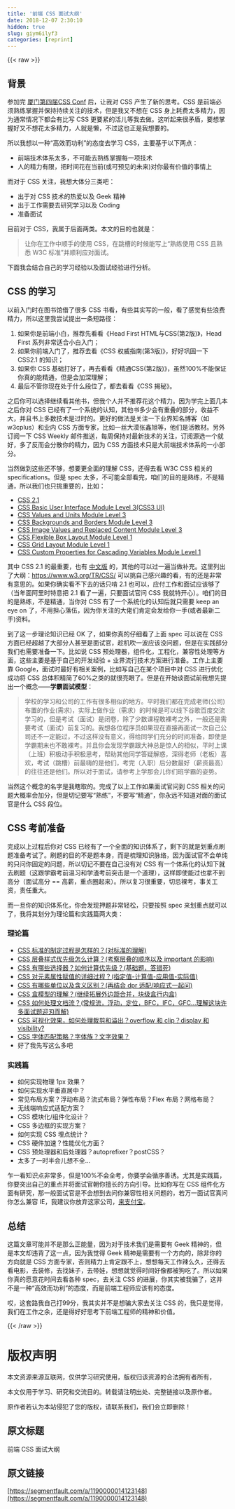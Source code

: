 ```yaml
---
title: '前端 CSS 面试大纲' 
date: 2018-12-07 2:30:10
hidden: true
slug: giym6ilyf3
categories: [reprint]
---
```


{{< raw >}}

                    
<h2 id="articleHeader0">背景</h2>
<p>参加完 <a href="https://www.zhihu.com/question/268625571" rel="nofollow noreferrer" target="_blank">厦门第四届CSS Conf</a> 后，让我对 CSS 产生了新的思考。CSS 是前端必须熟练掌握并保持持续关注的技术，但是我又不想在 CSS 身上耗费太多精力，因为通常情况下都会有比写 CSS 更要紧的活儿等我去做。这听起来很矛盾，要想掌握好又不想花太多精力，人就是懒，不过这也正是我想要的。</p>
<p>所以我想以一种“高效而功利”的态度去学习 CSS，主要基于以下两点：</p>
<ul>
<li>前端技术体系太多，不可能去熟练掌握每一项技术</li>
<li>人的精力有限，把时间花在当前(或可预见的未来)对你最有价值的事情上</li>
</ul>
<p>而对于 CSS 关注，我想大体分三类吧：</p>
<ul>
<li>出于对 CSS 技术的热爱以及 Geek 精神</li>
<li>出于工作需要去研究学习以及 Coding</li>
<li>准备面试</li>
</ul>
<p>目前对于 CSS，我属于后面两类。本文的目的也就是：</p>
<blockquote>让你在工作中顺手的使用 CSS，在跳槽的时候能写上“熟练使用 CSS 且熟悉 W3C 标准”并顺利应对面试。</blockquote>
<p>下面我会结合自己的学习经验以及面试经验进行分析。</p>
<h2 id="articleHeader1">CSS 的学习</h2>
<p>以前入门时在图书馆借了很多 CSS 书看，有些其实写的一般，看了感觉有些浪费精力，所以这里我尝试提出一条短路径：</p>
<ol>
<li>如果你是前端小白，推荐先看看《Head First HTML与CSS(第2版)》，Head First 系列非常适合小白入门；</li>
<li>如果你前端入门了，推荐去看《CSS 权威指南(第3版)》，好好巩固一下 CSS2.1 的知识；</li>
<li>如果你 CSS 基础打好了，再去看看《精通CSS(第2版)》，虽然100%不能保证你真的能精通，但是会加深理解；</li>
<li>最后不管你现在处于什么段位了，都去看看《CSS 揭秘》。</li>
</ol>
<p>之后你可以选择继续看其他书，但我个人并不推荐花这个精力。因为学完上面几本之后你对 CSS 已经有了一个系统的认知，其他书多少会有重叠的部分，收益不大，并且书上多数技术是过时的。更好的做法是关注一下业界知名博客（如 w3cplus）和业内 CSS 方面专家，比如一丝大漠张鑫旭等，他们是活教材。另外订阅一下 CSS Weekly 邮件推送，每周保持对最新技术的关注，订阅源选一个就好，多了反而会分散你的精力，因为 CSS 方面技术只是大前端技术体系的一小部分。</p>
<p>当然做到这些还不够，想要更全面的理解 CSS，还得去看 W3C CSS 相关的 specifications。但是 spec 太多，不可能全部看完，咱们的目的是熟练，不是精通，所以我们也只挑重要的，比如：</p>
<ul>
<li><a href="https://www.w3.org/TR/2011/REC-CSS2-20110607/" rel="nofollow noreferrer" target="_blank">CSS 2.1</a></li>
<li><a href="https://www.w3.org/TR/css-ui-3/" rel="nofollow noreferrer" target="_blank">CSS Basic User Interface Module Level 3(CSS3 UI)</a></li>
<li><a href="https://www.w3.org/TR/css-values-3/" rel="nofollow noreferrer" target="_blank">CSS Values and Units Module Level 3</a></li>
<li><a href="https://www.w3.org/TR/css-backgrounds-3/" rel="nofollow noreferrer" target="_blank">CSS Backgrounds and Borders Module Level 3</a></li>
<li><a href="https://www.w3.org/TR/css3-images/" rel="nofollow noreferrer" target="_blank">CSS Image Values and Replaced Content Module Level 3</a></li>
<li><a href="https://www.w3.org/TR/css-flexbox-1/" rel="nofollow noreferrer" target="_blank">CSS Flexible Box Layout Module Level 1</a></li>
<li><a href="https://www.w3.org/TR/css-grid-1/" rel="nofollow noreferrer" target="_blank">CSS Grid Layout Module Level 1</a></li>
<li><a href="https://www.w3.org/TR/css-variables-1/" rel="nofollow noreferrer" target="_blank">CSS Custom Properties for Cascading Variables Module Level 1</a></li>
</ul>
<p>其中 CSS 2.1 的最重要，也有 <a href="https://github.com/ayqy/CSS2-1" rel="nofollow noreferrer" target="_blank">中文版</a> 的，其他的可以过一遍当做补充。这里列出了大纲：<a href="https://www.w3.org/TR/CSS/" rel="nofollow noreferrer" target="_blank">https://www.w3.org/TR/CSS/</a> 可以挑自己感兴趣的看，有的还是非常有意思的。如果你确实看不下去的话只啃 2.1 也可以，应付工作和面试应该够了（当年面阿里时特意把 2.1 看了一遍，只要面试官问 CSS 我就特开心）。咱们的目的是熟练，不是精通，当你对 CSS 有了一个系统化的认知后就只需要 keep an eye on 了，不用担心落伍，因为你关注的大佬们肯定会发给你一手(或者最新二手)资料。</p>
<p>到了这一步理论知识已经 OK 了，如果你真的仔细看了上面 spec 可以说在 CSS 方面已经超越了大部分人甚至是面试官，趁机吹一波应该没问题，但是在实践部分我们也需要准备一下。比如说 CSS 预处理器，组件化，工程化，兼容性处理等方面，这些主要是基于自己的开发经验 + 业界流行技术方案进行准备。工作上主要靠 Google，面试时最好有相关案例，比如写自己在某个项目中对 CSS 进行优化成功将 CSS 总体积精简了60%之类的就很亮眼了。但是在开始谈面试前我想先提出一个概念——<strong>学霸面试模型</strong>：</p>
<blockquote>学校的学习和公司的工作有很多相似的地方。平时我们都在完成老师(公司)布置的作业(需求)，实际上做作业（需求）的时候是可以线下谷歌百度交流学习的，但是考试（面试）是闭卷，除了少数课程敢裸考之外，一般还是需要考试（面试）前复习的。我想各位程序员如果现在直接再面试一次自己公司还不一定能过，不过这样没有意义，得给同学们充分的时间准备，即使是学霸期末也不敢裸考。并且你会发现学霸跟大神总是惊人的相似，平时上课（上班）积极动手积极思考，帮助其他同学答疑解惑，深得老师（老板）喜欢，考试（跳槽）前最嗨的是他们，考完（入职）后分数最好（薪资最高）的往往还是他们。所以对于面试，请参考上学那会儿你们班学霸的姿势。</blockquote>
<p>当然这个概念的名字是我瞎取的。完成了以上工作如果面试官问到 CSS 相关的问题大概率会加分，但是切记要写“熟练”，不要写“精通”，你永远不知道对面的面试官是什么 CSS 段位。</p>
<h2 id="articleHeader2">CSS 考前准备</h2>
<p>完成以上过程后你对 CSS 已经有了一个全面的知识体系了，剩下的就是划重点刷题准备考试了。刷题的目的不是题本身，而是梳理知识脉络，因为面试官不会单纯的只问你固定的问题，所以切记不要在自己没有对 CSS 有一个体系化的认知下就去刷题（这跟学霸考前温习和学渣考前突击是一个道理），这样即使能过也拿不到高分（面试高分 == 高薪，重点圈起来）。所以复习很重要，切忌裸考，事关工资，责任重大。</p>
<p>而一旦你的知识体系化，你会发现押题非常轻松，只要按照 spec 来划重点就可以了，我将其划分为理论篇和实践篇两大类：</p>
<h3 id="articleHeader3">理论篇</h3>
<ul>
<li><a href="http://www.ituring.com.cn/book/tupubarticle/9393" rel="nofollow noreferrer" target="_blank">CSS 标准的制定过程是怎样的？(对标准的理解)</a></li>
<li><a href="http://www.ayqy.net/doc/css2-1/cascade.html" rel="nofollow noreferrer" target="_blank">CSS 层叠样式优先级怎么计算？(考察层叠的顺序以及 important 的影响)</a></li>
<li><a href="http://www.ayqy.net/doc/css2-1/selector.html" rel="nofollow noreferrer" target="_blank">CSS 有哪些选择器？如何计算优先级？(基础题，答错死)</a></li>
<li><a href="http://www.ayqy.net/doc/css2-1/cascade.html" rel="nofollow noreferrer" target="_blank">CSS 对元素属性赋值的详细过程？(指定值-计算值-应用值-实际值)</a></li>
<li><a href="#">CSS 有哪些单位以及含义区别？(再结合 dpr 适配/响应式一起问)</a></li>
<li><a href="http://www.ayqy.net/doc/css2-1/box.html" rel="nofollow noreferrer" target="_blank">CSS 盒模型的理解？(继续拓展外边距合并，块级盒行内盒)</a></li>
<li><a href="http://www.ayqy.net/doc/css2-1/visuren.html" rel="nofollow noreferrer" target="_blank">CSS 如何处理文档流？(常规流，浮动，定位，BFC，IFC，GFC...理解这块许多面试题迎刃而解)</a></li>
<li><a href="http://www.ayqy.net/doc/css2-1/visufx.html" rel="nofollow noreferrer" target="_blank">CSS 可视化效果，如何处理裁剪和溢出？overflow 和 clip？display 和 visibility?</a></li>
<li><a href="http://www.ayqy.net/doc/css2-1/fonts.html" rel="nofollow noreferrer" target="_blank">CSS 字体匹配策略？字体族？文字效果？</a></li>
<li>好了我先写这么多吧</li>
</ul>
<h3 id="articleHeader4">实践篇</h3>
<ul>
<li>如何实现物理 1px 效果？</li>
<li>如何实现水平垂直居中？</li>
<li>常见布局方案？浮动布局？流式布局？弹性布局？Flex 布局？网格布局？</li>
<li>无线端响应式适配方案？</li>
<li>CSS 模块化/组件化设计？</li>
<li>CSS 多边框的实现方案？</li>
<li>如何实现 CSS 埋点统计？</li>
<li>CSS 硬件加速？性能优化方面？</li>
<li>CSS 预处理器和后处理器？autoprefixer？postCSS？</li>
<li>太多了一时半会儿想不全...</li>
</ul>
<p>乍一看知识点非常多，但是100%不会全考，你要学会循序善诱。尤其是实践篇，你要突出自己的重点并将面试官朝你擅长的方向引导。比如你写在 CSS 组件化方面有研究，那一般面试官是不会想到去问你兼容性相关问题的，若万一面试官真问你怎么兼容 IE，我建议你放弃这家公司，<a href="https://zhuanlan.zhihu.com/p/33999120" rel="nofollow noreferrer" target="_blank">来支付宝</a>。</p>
<h2 id="articleHeader5">总结</h2>
<p>这篇文章可能并不是那么正能量，因为对于技术我们是需要有 Geek 精神的，但是本文却违背了这一点，因为我觉得 Geek 精神是需要有一个方向的，除非你的方向就是 CSS 方面专家，否则精力上肯定跟不上，想想每天工作辣么久，还得去看电影，去装修，去找妹子，去带娃，想想就觉得时间好像都被狗吃了。所以如果你真的愿意花时间去看各种 spec，去关注 CSS 的进展，你其实被我骗了，这并不是一种“高效而功利”的态度，而是前端工程师应该有的态度。</p>
<p>哎，这套路我自己打99分，我其实并不是想骗大家去关注 CSS 的，我只是觉得，我们在工作之余，还是得好好思考下前端工程师的精神和价值。</p>

                
{{< /raw >}}

# 版权声明
本文资源来源互联网，仅供学习研究使用，版权归该资源的合法拥有者所有，

本文仅用于学习、研究和交流目的。转载请注明出处、完整链接以及原作者。

原作者若认为本站侵犯了您的版权，请联系我们，我们会立即删除！

## 原文标题
前端 CSS 面试大纲

## 原文链接
[https://segmentfault.com/a/1190000014123148](https://segmentfault.com/a/1190000014123148)

